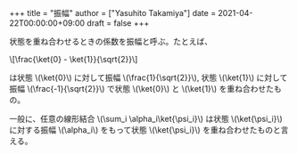 +++
title = "振幅"
author = ["Yasuhito Takamiya"]
date = 2021-04-22T00:00:00+09:00
draft = false
+++

状態を重ね合わせるときの係数を振幅と呼ぶ。たとえば、

\\[\frac{\ket{0} - \ket{1}}{\sqrt{2}}\\]

は状態 \\(\ket{0}\\) に対して振幅 \\(\frac{1}{\sqrt{2}}\\), 状態 \\(\ket{1}\\) に対して振幅 \\(\frac{-1}{\sqrt{2}}\\) で状態 \\(\ket{0}\\) と \\(\ket{1}\\) を重ね合わせたもの。

一般に、任意の線形結合 \\(\sum\_i \alpha\_i\ket{\psi\_i}\\) は状態 \\(\ket{\psi\_i}\\) に対する振幅 \\(\alpha\_i\\) をもって状態 \\(\ket{\psi\_i}\\) を重ね合わせたものと言える。
